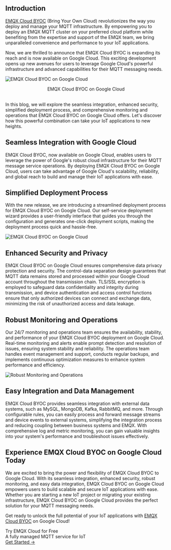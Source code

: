 ## Introduction

[EMQX Cloud BYOC](https://www.emqx.com/en/cloud/byoc) (Bring Your Own Cloud) revolutionizes the way you deploy and manage your MQTT  infrastructure. By empowering you to deploy an EMQX MQTT cluster on your preferred cloud platform while benefiting from the expertise and support of the EMQX team, we bring unparalleled convenience and performance to your IoT applications.

Now, we are thrilled to announce that EMQX Cloud BYOC is expanding its reach and is now available on Google Cloud. This exciting development opens up new avenues for users to leverage Google Cloud's powerful infrastructure and advanced capabilities for their MQTT messaging needs.

![EMQX Cloud BYOC on Google Cloud](https://assets.emqx.com/images/465b3d79997398d5c601c2983a975ef7.png)

<center>EMQX Cloud BYOC on Google Cloud</center>

<br>

In this blog, we will explore the seamless integration, enhanced security, simplified deployment process, and comprehensive monitoring and operations that EMQX Cloud BYOC on Google Cloud offers. Let's discover how this powerful combination can take your IoT applications to new heights.

## Seamless Integration with Google Cloud

EMQX Cloud BYOC, now available on Google Cloud, enables users to leverage the power of Google's robust cloud infrastructure for their MQTT message service operations. By deploying EMQX Cloud BYOC on Google Cloud, users can take advantage of Google Cloud's scalability, reliability, and global reach to build and manage their IoT applications with ease.

## Simplified Deployment Process

With the new release, we are introducing a streamlined deployment process for EMQX Cloud BYOC on Google Cloud. Our self-service deployment wizard provides a user-friendly interface that guides you through the configuration and generates one-click deployment scripts, making the deployment process quick and hassle-free.

![EMQX Cloud BYOC on Google Cloud](https://assets.emqx.com/images/0e94b0dd78f7c3f95d5c42079a1499b8.png)

## Enhanced Security and Privacy

EMQX Cloud BYOC on Google Cloud ensures comprehensive data privacy protection and security. The control-data separation design guarantees that MQTT data remains stored and processed within your Google Cloud account throughout the transmission chain. TLS/SSL encryption is employed to safeguard data confidentiality and integrity during transmission, and device authentication and access control functions ensure that only authorized devices can connect and exchange data, minimizing the risk of unauthorized access and data leakage.

## Robust Monitoring and Operations

Our 24/7 monitoring and operations team ensures the availability, stability, and performance of your EMQX Cloud BYOC deployment on Google Cloud. Real-time monitoring and alerts enable prompt detection and resolution of issues, ensuring system stability and reliability. The operations team handles event management and support, conducts regular backups, and implements continuous optimization measures to enhance system performance and efficiency.

![Robust Monitoring and Operations](https://assets.emqx.com/images/3d89ee52a6523d5e92378c4c9846aa11.png)

## Easy Integration and Data Management

EMQX Cloud BYOC provides seamless integration with external data systems, such as MySQL, MongoDB, Kafka, RabbitMQ, and more. Through configurable rules, you can easily process and forward message streams and device events to external systems, simplifying the integration process and reducing coupling between business systems and EMQX. With comprehensive log and metric monitoring, you can gain valuable insights into your system's performance and troubleshoot issues effectively.

## Experience EMQX Cloud BYOC on Google Cloud Today

We are excited to bring the power and flexibility of EMQX Cloud BYOC to Google Cloud. With its seamless integration, enhanced security, robust monitoring, and easy data integration, EMQX Cloud BYOC on Google Cloud empowers users to build scalable and secure IoT applications with ease. Whether you are starting a new IoT project or migrating your existing infrastructure, EMQX Cloud BYOC on Google Cloud provides the perfect solution for your MQTT messaging needs. 

Get ready to unlock the full potential of your IoT applications with [EMQX Cloud BYOC](https://www.emqx.com/en/cloud/byoc) on Google Cloud!



<section class="promotion">
    <div>
        Try EMQX Cloud for Free
        <div class="is-size-14 is-text-normal has-text-weight-normal">A fully managed MQTT service for IoT</div>
    </div>
    <a href="https://accounts.emqx.com/signup?continue=https://cloud-intl.emqx.com/console/deployments/0?oper=new" class="button is-gradient px-5">Get Started →</a>
</section>

